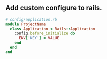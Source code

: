 ## Add custom configure to rails.

```ruby
# config/application.rb
module ProjectName
  class Application < Rails::Application
    config.before_initialize do
      ENV['KEY'] = VALUE
    end
  end
end
```
